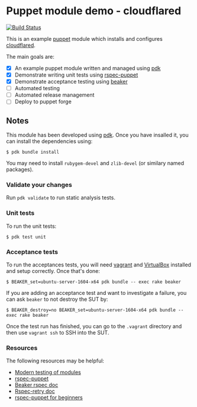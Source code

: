 # Puppet module demo - cloudflared

[![Build Status](https://travis-ci.org/amitsaha/puppet-cloudflared.svg?branch=master)](https://travis-ci.org/amitsaha/puppet-cloudflared)

This is an example [puppet](https://puppet.com/) module which installs and configures 
[cloudflared](https://developers.cloudflare.com/1.1.1.1/dns-over-https/cloudflared-proxy/).

The main goals are:

- [x] An example puppet module written and managed using [pdk](https://github.com/puppetlabs/pdk)
- [x] Demonstrate writing unit tests using [rspec-puppet](https://puppet.com/blog/unit-testing-rspec-puppet-for-beginners)
- [x] Demonstrate acceptance testing using [beaker](https://github.com/puppetlabs/beaker)
- [ ] Automated testing
- [ ] Automated release management
- [ ] Deploy to puppet forge

## Notes

This module has been developed using [pdk](https://github.com/puppetlabs/pdk).
Once you have insalled it, you can install the dependencies using:

```
$ pdk bundle install
```

You may need to install `rubygem-devel` and `zlib-devel` (or similary named packages).

### Validate your changes

Run `pdk validate` to run static analysis tests. 

### Unit tests

To run the unit tests:

```
$ pdk test unit
```


### Acceptance tests

To run the acceptances tests, you will need [vagrant](https://www.vagrantup.com/) 
and [VirtualBox](https://www.virtualbox.org/wiki/Downloads) installed and setup
correctly. Once that's done:

```
$ BEAKER_set=ubuntu-server-1604-x64 pdk bundle -- exec rake beaker
```

If you are adding an acceptance test and want to investigate a failure,
you can ask `beaker` to not destroy the SUT by:

```
$ BEAKER_destroy=no BEAKER_set=ubuntu-server-1604-x64 pdk bundle -- exec rake beaker
```

Once the test run has finished, you can go to the `.vagrant` directory and then use `vagrant ssh`
to SSH into the SUT.

### Resources

The following resources may be helpful:

- [Modern testing of modules](https://voxpupuli.org/blog/2014/04/22/modern-testing-of-modules/)
- [rspec-puppet](https://github.com/rodjek/rspec-puppet)
- [Beaker rspec doc](http://www.rubydoc.info/gems/beaker-rspec/6.0.0)
- [Rspec-retry doc](http://www.rubydoc.info/gems/rspec-retry/0.4.0)
- [rspec-puppet for beginners](https://puppet.com/blog/unit-testing-rspec-puppet-for-beginners)
